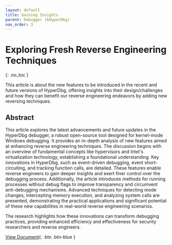 ```yaml
---
layout: default
title: Gaining Insights
parent: Debugger (kHyperDbg)
nav_order: 3
---
```


# Exploring Fresh Reverse Engineering Techniques
{: .no_toc }

This article is about the new features to be introduced in the recent and future versions of HyperDbg, offering insights into their design/challenges and how they can benefit our reverse engineering endeavors by adding new reversing techniques.

## Abstract

This article explores the latest advancements and future updates in the HyperDbg debugger, a robust open-source tool designed for kernel-mode Windows debugging. It provides an in-depth analysis of new features aimed at enhancing reverse engineering techniques. The discussion begins with an overview of fundamental concepts like hypervisors and Intel's virtualization technology, establishing a foundational understanding. Key innovations in HyperDbg, such as event-driven debugging, event short-circuiting, and tracking function calls, are detailed. These features enable reverse engineers to gain deeper insights and exert finer control over the debugging process. Additionally, the article introduces methods for running processes without debug flags to improve transparency and circumvent anti-debugging mechanisms. Advanced techniques for detecting mode changes, intercepting memory execution, and analyzing system calls are presented, demonstrating the practical applications and significant potential of these new capabilities in real-world reverse engineering scenarios. 

The research highlights how these innovations can transform debugging practices, providing enhanced efficiency and effectiveness for security researchers and reverse engineers.

[View Document](https://research.hyperdbg.org/assets/documents/gaining-insights.pdf){: .btn .btn-blue }
